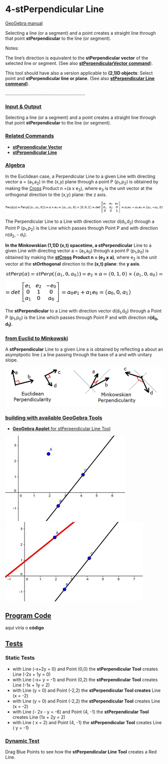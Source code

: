 # 4-stPerpendicular Line
[GeoGebra manual](https://wiki.geogebra.org/en/Perpendicular_Line_Tool)

Selecting a line (or a segment) and a point creates a straight line through that point <b>stPerpendicular</b> to the line (or segment). 
    
Notes:

The line’s direction is equivalent to the <b>stPerpendicular vector</b> of the selected line or segment. 
(See also [<b>stPerpendicularVector command</b>](https://github.com/probaxeoxebra/probaMinkoski/blob/master/Comandos/stPerpendicularVector_Command.md)).
        
This tool should have also a version applicable to <b>(2,1)D objects</b>: Select point and <b>stPerpendicular line or plane</b>.
(See also <b>[stPerpendicular Line command](https://github.com/probaxeoxebra/probaMinkoski/blob/master/Comandos/stPerpendicularLine_Command.md)</b>).

...............................................................

### [Input & Output](https://github.com/probaxeoxebra/probaMinkoski/blob/master/Temas/Entrada_Saida.md)

Selecting a line (or a segment) and a point creates a straight line through that point <b>stPerpendicular</b> to the line (or segment). 

### [Related Commands](https://github.com/probaxeoxebra/probaMinkoski/blob//master/Temas/ComandosRelacionados.md)

* <b>[stPerpendicular Vector](https://github.com/probaxeoxebra/probaMinkoski/blob/master/Comandos/stPerpendicularVector_Command.md)</b>
* <b>[stPerpendicular Line](https://github.com/probaxeoxebra/probaMinkoski/blob/master/Comandos/stPerpendicularLine_Command.md)</b>

### [Algebra](https://github.com/probaxeoxebra/probaMinkoski/blob/master/Temas/Alxebra_Ferramentas.md)

In the Euclidean case, a Perpendicular Line to a given Line with directing vector a = (a<sub>1</sub>,a<sub>2</sub>) in the (x,y) plane through a point P (p<sub>1</sub>,p<sub>2</sub>) is obtained by making the [Cross](../Explicacions/CrossProduct.md) Product n =(a x e<sub>3</sub>), where e<sub>3</sub> is the unit vector at the orthogonal direction to the (x,y) plane: the z axis. 

![EuclideanPerpendicular](https://github.com/probaxeoxebra/probaMinkoski/blob/master/Interese/Images/PerpendicularVector.jpg "Algebraic formulation for the Perependicular to a given Vector")

The Perpendicular Line to a Line with direction vector d(d<sub>1</sub>,d<sub>2</sub>) through a Point P (p<sub>1</sub>,p<sub>2</sub>) is the Line which passes through Point P and with direction n(d<sub>2</sub>, - d<sub>1</sub>).

<b>In the Minkowskian (1,1)D (x,t) spacetime, a stPerpendicular</b> Line to a given Line with directing vector a = (a<sub>1</sub>,a<sub>0</sub>) through a point P (p<sub>1</sub>,p<sub>0</sub>) is obtained by making the [<b>stCross</b>](https://github.com/probaxeoxebra/probaMinkoski/blob/master/Explicacions/CrossProduct.md) <b>Product n = (e<sub>2</sub> x a)</b>, where e<sub>2</sub> is the unit vector at the <b>stOrthogonal</b> direction to the <b>(x,t) plane</b>: the <b>y axis</b>.

![MinkowskianPerpendicular_1](https://github.com/probaxeoxebra/probaMinkoski/blob/master/Interese/Images/stPerp_Calculation_1.jpg "Algebraic formulation for the stPerependicular to a given Vector")

![MinkowskianPerpendicular_2](https://github.com/probaxeoxebra/probaMinkoski/blob/master/Interese/Images/stPerp_Calculation_2.jpg "Algebraic formulation for the stPerependicular to a given Vector")

The <b>stPerpendicular</b> to a Line with direction vector d(d<sub>1</sub>,d<sub>0</sub>) through a Point P (p<sub>1</sub>,p<sub>0</sub>) is the Line which passes through Point P and with direction n<b>(d<sub>0</sub>, d<sub>1</sub>)</b>.


### [from Euclid to Minkowski](https://github.com/probaxeoxebra/probaMinkoski/blob/master/Temas/Euclides_Minkowski_Ferramentas.md)

A <b>stPerpendicular</b> Line to a given Line a is obtained by reflecting a about an asymptpotic line ( a line passing through the base of a and with unitary slope.

![stPerpencicular](https://github.com/probaxeoxebra/probaMinkoski/blob/master/Interese/Images/PerpendVectors_Eucl_Mink.png "Euclidean vs. Minkowskian Perpendicularity")

### [building with available GeoGebra Tools](https://github.com/probaxeoxebra/probaMinkoski/blob/master/Temas/ConstrucionKitBasicoGeoGebra_cadaFerramenta.md)

* [<b>GeoGebra Applet</b> for stPerpendicular Line Tool](https://sites.google.com/site/modernphysicsgeometry/geogebra_2d_sttools/4--perpendicular-line)

![Line and Point](https://github.com/probaxeoxebra/probaMinkoski/blob/master/Ferramentas/FerramentasMink/Images/stPerpendicularLine_1.JPG "Line and Point")
![stPerpendicular Line](https://github.com/probaxeoxebra/probaMinkoski/blob/master/Ferramentas/FerramentasMink/Images/stPerpendicularLine_2.JPG "stPerpendicular Line (in Red)")

## [Program Code](https://github.com/probaxeoxebra/probaMinkoski/blob/master/Temas/ProgramacionFerramentas.md)

aqui viría o <b>código</b>

## [Tests](https://github.com/probaxeoxebra/probaMinkoski/blob/master/Temas/Tests_Ferramentas.md)

### Static Tests
* with Line (-x+2y = 0) and Point (0,0)  the <b>stPerpendicular Tool</b> creates Line (-2x + 1y = 0)
* with Line (-x+ y = -1) and Point (0,2)  the <b>stPerpendicular Tool</b> creates Line (-1x + 1y = 2)
* with Line (y = 0) and Point (-2,2)  the <b>stPerpendicular Tool creates</b> Line (x = -2)
* with Line (y = 0) and Point (-2,2)  the <b>stPerpendicular Tool</b> creates Line (x = -2)
* with Line (- 2x - y = -6) and Point (4, -1)  the <b>stPerpendicular Tool</b> creates Line (1x + 2y = 2)
* with Line ( x = 2) and Point (4, -1)  the <b>stPerpendicular Tool</b> creates Line ( y = -1)
### [Dynamic Test](https://ggbm.at/yKEMtEgH)
Drag Blue Points to see how the <b>stPerpendicular Line Tool</b> creates a Red Line.
